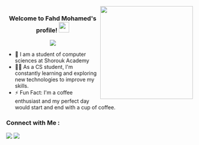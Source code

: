 
<img width="250" align="right" src="https://c.tenor.com/_DOBjnGspYAAAAAM/code-coding.gif">

<h3 align="center">
  Welcome to Fahd Mohamed's profile!
  <img src="https://media.giphy.com/media/hvRJCLFzcasrR4ia7z/giphy.gif" width="28">
</h3>
<!-- Typing SVG by DenverCoder1 - https://github.com/DenverCoder1/readme-typing-svg -->
<p align="center">
  <a href="https://github.com/DenverCoder1/readme-typing-svg"><img src="https://readme-typing-svg.herokuapp.com/?lines=student-of%20computer%20sciences;Always%20learning%20new%20things&font=Fira%20Code&center=true&width=440&height=45&color=f75c7e&vCenter=true&size=22"></a>
</p> 


- 🏢 I am a student of computer sciences at Shorouk Academy
- 👨‍💻 As a CS student, I'm constantly learning and exploring new technologies to improve my skills.
- ⚡ Fun Fact: I'm a coffee enthusiast and my perfect day would start and end with a cup of coffee.
  
### Connect with Me :

<a href="https://linkedin.com/in/fahd-mohamed-043a40249" target="_blank"><img src="https://img.shields.io/badge/-fahd%20mohamed-0077B5?style=for-the-badge&logo=Linkedin&logoColor=white"/></a>
<a href=" https://t.me/fvhoooooud " target="_blank"><img src="https://img.shields.io/badge/-fahd%20mohamed-0077B5?style=for-the-badge&logo=Telegram&logoColor=white"/></a>



